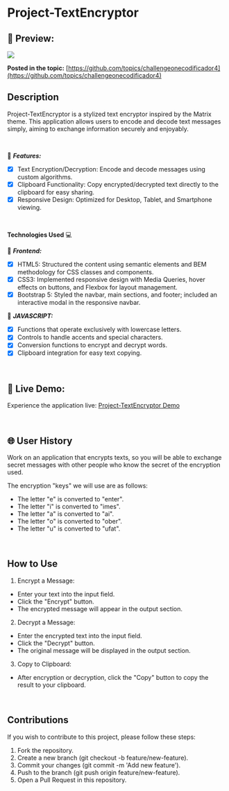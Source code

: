 # Project-TextEncryptor


## 👀 Preview:

![](https://docs.google.com/drawings/d/e/2PACX-1vSUofkSRFmnFFkhBkeUGhtJZ2-0VRx60jXgZBRt0rLy7IVK0glH2D7D7pYlUo_vCxick8wRUm4Ha3ER/pub?w=928&amp;h=434)


**Posted in the topic:**
[https://github.com/topics/challengeonecodificador4](https://github.com/topics/challengeonecodificador4)


## Description

Project-TextEncryptor is a stylized text encryptor inspired by the Matrix theme. This application allows users to encode and decode text messages simply, aiming to exchange information securely and enjoyably.

<br>

:wrench:
***Features:***

- [x] Text Encryption/Decryption: Encode and decode messages using custom algorithms.
- [x] Clipboard Functionality: Copy encrypted/decrypted text directly to the clipboard for easy sharing.
- [x] Responsive Design: Optimized for Desktop, Tablet, and Smartphone viewing.

<br>

**Technologies Used** 💻

:art:
***Frontend:***

- [x] HTML5: Structured the content using semantic elements and BEM methodology for CSS classes and components.
- [x] CSS3: Implemented responsive design with Media Queries, hover effects on buttons, and Flexbox for layout management.
- [x] Bootstrap 5: Styled the navbar, main sections, and footer; included an interactive modal in the responsive navbar.

:leopard:
***JAVASCRIPT:***
- [x] Functions that operate exclusively with lowercase letters.
- [x] Controls to handle accents and special characters.
- [x] Conversion functions to encrypt and decrypt words.
- [x] Clipboard integration for easy text copying.

<br>

## 🔗 Live Demo:

Experience the application live: [Project-TextEncryptor Demo](https://jcardonamde.github.io/Project-TextEncryptor/)

<br>

## :globe_with_meridians: User History

Work on an application that encrypts texts, so you will be able to exchange secret messages with other people who know the secret of the encryption used.

The encryption "keys" we will use are as follows:

* The letter "e" is converted to "enter".
* The letter "i" is converted to "imes".
* The letter "a" is converted to "ai".
* The letter "o" is converted to "ober".
* The letter "u" is converted to "ufat".

<br>

## How to Use

1. Encrypt a Message:
* Enter your text into the input field.
* Click the "Encrypt" button.
* The encrypted message will appear in the output section.

2. Decrypt a Message:
* Enter the encrypted text into the input field.
* Click the "Decrypt" button.
* The original message will be displayed in the output section.

3. Copy to Clipboard:
* After encryption or decryption, click the "Copy" button to copy the result to your clipboard.

<br>

## Contributions

If you wish to contribute to this project, please follow these steps:

1. Fork the repository.
2. Create a new branch (git checkout -b feature/new-feature).
3. Commit your changes (git commit -m 'Add new feature').
4. Push to the branch (git push origin feature/new-feature).
5. Open a Pull Request in this repository.

